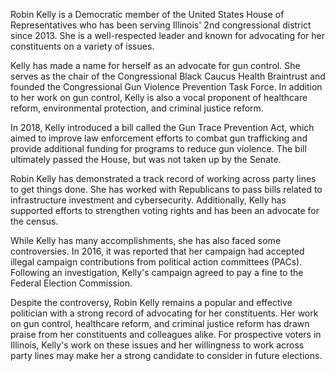 Robin Kelly is a Democratic member of the United States House of Representatives who has been serving Illinois' 2nd congressional district since 2013. She is a well-respected leader and known for advocating for her constituents on a variety of issues.

Kelly has made a name for herself as an advocate for gun control. She serves as the chair of the Congressional Black Caucus Health Braintrust and founded the Congressional Gun Violence Prevention Task Force. In addition to her work on gun control, Kelly is also a vocal proponent of healthcare reform, environmental protection, and criminal justice reform.

In 2018, Kelly introduced a bill called the Gun Trace Prevention Act, which aimed to improve law enforcement efforts to combat gun trafficking and provide additional funding for programs to reduce gun violence. The bill ultimately passed the House, but was not taken up by the Senate.

Robin Kelly has demonstrated a track record of working across party lines to get things done. She has worked with Republicans to pass bills related to infrastructure investment and cybersecurity. Additionally, Kelly has supported efforts to strengthen voting rights and has been an advocate for the census.

While Kelly has many accomplishments, she has also faced some controversies. In 2016, it was reported that her campaign had accepted illegal campaign contributions from political action committees (PACs). Following an investigation, Kelly's campaign agreed to pay a fine to the Federal Election Commission.

Despite the controversy, Robin Kelly remains a popular and effective politician with a strong record of advocating for her constituents. Her work on gun control, healthcare reform, and criminal justice reform has drawn praise from her constituents and colleagues alike. For prospective voters in Illinois, Kelly's work on these issues and her willingness to work across party lines may make her a strong candidate to consider in future elections.
